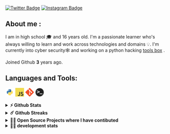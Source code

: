 
[![Twitter Badge](https://img.shields.io/badge/-Twitter-00acee?style=flat-square&logo=Twitter&logoColor=white)](https://twitter.com/yannisMalgorn)
[![Instagram Badge](https://img.shields.io/badge/-Instagram-e4405f?style=flat-square&logo=Instagram&logoColor=white)](https://instagram.com/yannis_mlgrn/)


## About me : 

I am in high school 🎓 and 16 years old. I'm a passionate learner who's always willing to learn and work across technologies and domains 💡.  I'm currently into cyber security🕸️ and working on a python hacking [tools box](https://github.com/yannis-mlgrn/pyHackBox) .

Joined Github **3** years ago.


## Languages and Tools:

<code><img height="27" src="https://raw.githubusercontent.com/github/explore/80688e429a7d4ef2fca1e82350fe8e3517d3494d/topics/python/python.png" alt="python"></code>
<code><img height="27" src="https://raw.githubusercontent.com/github/explore/80688e429a7d4ef2fca1e82350fe8e3517d3494d/topics/javascript/javascript.png" alt="javascript"></code>
<code><img height="27" src="https://raw.githubusercontent.com/devicons/devicon/master/icons/git/git-original.svg" alt="git"></code>
<code><img height="27" src="https://raw.githubusercontent.com/github/explore/80688e429a7d4ef2fca1e82350fe8e3517d3494d/topics/terminal/terminal.png" alt="terminal"></code>


<details>	
  <summary><b>⚡ Github Stats</b></summary>
  <br/>	
<img height="180em" src="https://github-readme-stats.vercel.app/api?username=yannis-mlgrn&show_icons=true" >
<img height="180em" src="https://github-readme-stats.vercel.app/api/top-langs/?username=yannis-mlgrn&exclude_repo=KNN-Image-Classification&show_icons=true&hide_border=true&layout=compact&langs_count=8"/>
</details>
<details>	
  <summary><b>☄️ Github Streaks</b></summary>

  <br />
  <img height="180em" src="http://github-readme-streak-stats.herokuapp.com?user=yannis-mlgrn&theme=dark&hide_border=true&date_format=M%20j%5B%2C%20Y%5D" />
</details>

<details>
  <summary><b>🧑‍🚀 Open Source Projects where I have contibuted </b></summary>

  <br />
  <table>
    <thead align="center">
      <tr border: none;>
        <td><b>💻 Projects</b></td>
        <td><b>🌟 Stars</b></td>
        <td><b>🍴 Forks</b></td>
        <td><b>🐛 Issues</b></td>
        <td><b>🔔 Pull Requests</b></td>
        <td><b>👨‍💻 Language</b></td>
      </tr>
    </thead>
    <tbody>
      <tr>
	      <td><a href="https://github.com/mdl29/Scratchy"><b>🚀 scratchy</b></a></td>
        <td><img alt="Stars" src="https://img.shields.io/github/stars/mdl29/Scratchy?style=flat-square&labelColor=343b41"/></td>
        <td><img alt="Forks" src="https://img.shields.io/github/forks/mdl29/Scratchy?style=flat-square&labelColor=343b41"/></td>
        <td><img alt="Issues" src="https://img.shields.io/github/issues/mdl29/Scratchy?style=flat-square"/></td>
        <td><img alt="Pull Requests" src="https://img.shields.io/github/issues-pr/mdl29/Scratchy?style=flat-square"/></td>
        <td><img alt="Language" src="https://img.shields.io/github/languages/top/mdl29/Scratchy?style=flat-square"/></td>
      </tr>
      <tr>
	      <td><a href="https://github.com/CovidTrackerFr/vitemadose-front"><b>🚀 vitemadose-front</b></a></td>
        <td><img alt="Stars" src="https://img.shields.io/github/stars/CovidTrackerFr/vitemadose-front?style=flat-square&labelColor=343b41"/></td>
        <td><img alt="Forks" src="https://img.shields.io/github/forks/CovidTrackerFr/vitemadose-front?style=flat-square&labelColor=343b41"/></td>
        <td><img alt="Issues" src="https://img.shields.io/github/issues/CovidTrackerFr/vitemadose-front?style=flat-square"/></td>
        <td><img alt="Pull Requests" src="https://img.shields.io/github/issues-pr/CovidTrackerFr/vitemadose-front?style=flat-square"/></td>
        <td><img alt="Language" src="https://img.shields.io/github/languages/top/CovidTrackerFr/vitemadose-front?style=flat-square"/></td>
      </tr>
	</table>
</details>
	
<details> 
<summary><b>🧑‍💻 development stats </b></summary>
<br/>	
<!--START_SECTION:waka-->
<!--END_SECTION:waka-->
</details>
